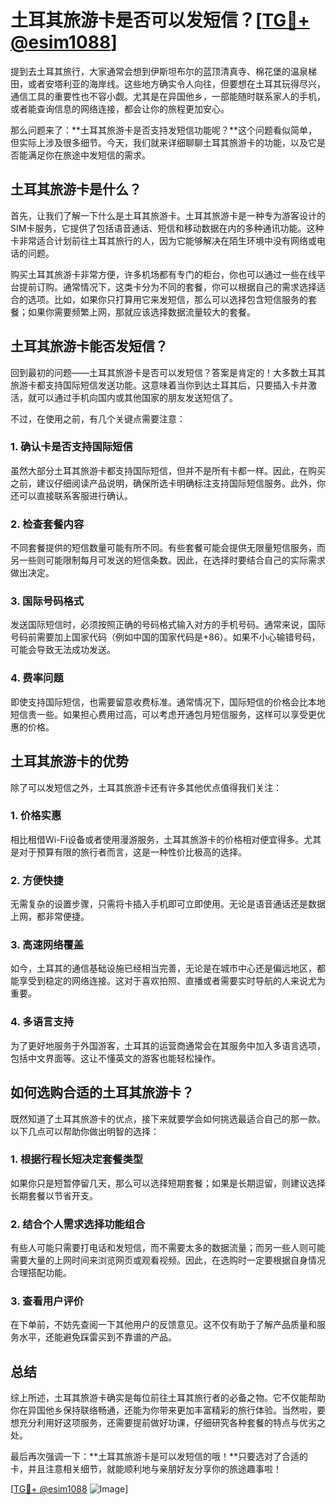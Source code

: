 # 土耳其旅游卡是否可以发短信？[[TG💪+ @esim1088](https://t.me/s/esim1088)]

提到去土耳其旅行，大家通常会想到伊斯坦布尔的蓝顶清真寺、棉花堡的温泉梯田，或者安塔利亚的海岸线。这些地方确实令人向往，但要想在土耳其玩得尽兴，通信工具的重要性也不容小觑。尤其是在异国他乡，一部能随时联系家人的手机，或者能查询信息的网络连接，都会让你的旅程更加安心。

那么问题来了：**土耳其旅游卡是否支持发短信功能呢？**这个问题看似简单，但实际上涉及很多细节。今天，我们就来详细聊聊土耳其旅游卡的功能，以及它是否能满足你在旅途中发短信的需求。

## 土耳其旅游卡是什么？

首先，让我们了解一下什么是土耳其旅游卡。土耳其旅游卡是一种专为游客设计的SIM卡服务，它提供了包括语音通话、短信和移动数据在内的多种通讯功能。这种卡非常适合计划前往土耳其旅行的人，因为它能够解决在陌生环境中没有网络或电话的问题。

购买土耳其旅游卡非常方便，许多机场都有专门的柜台，你也可以通过一些在线平台提前订购。通常情况下，这类卡分为不同的套餐，你可以根据自己的需求选择适合的选项。比如，如果你只打算用它来发短信，那么可以选择包含短信服务的套餐；如果你需要频繁上网，那就应该选择数据流量较大的套餐。

## 土耳其旅游卡能否发短信？

回到最初的问题——土耳其旅游卡是否可以发短信？答案是肯定的！大多数土耳其旅游卡都支持国际短信发送功能。这意味着当你到达土耳其后，只要插入卡并激活，就可以通过手机向国内或其他国家的朋友发送短信了。

不过，在使用之前，有几个关键点需要注意：

### 1. 确认卡是否支持国际短信
虽然大部分土耳其旅游卡都支持国际短信，但并不是所有卡都一样。因此，在购买之前，建议仔细阅读产品说明，确保所选卡明确标注支持国际短信服务。此外，你还可以直接联系客服进行确认。

### 2. 检查套餐内容
不同套餐提供的短信数量可能有所不同。有些套餐可能会提供无限量短信服务，而另一些则可能限制每月可发送的短信条数。因此，在选择时要结合自己的实际需求做出决定。

### 3. 国际号码格式
发送国际短信时，必须按照正确的号码格式输入对方的手机号码。通常来说，国际号码前需要加上国家代码（例如中国的国家代码是+86）。如果不小心输错号码，可能会导致无法成功发送。

### 4. 费率问题
即使支持国际短信，也需要留意收费标准。通常情况下，国际短信的价格会比本地短信贵一些。如果担心费用过高，可以考虑开通包月短信服务，这样可以享受更优惠的价格。

## 土耳其旅游卡的优势

除了可以发短信之外，土耳其旅游卡还有许多其他优点值得我们关注：

### 1. 价格实惠
相比租借Wi-Fi设备或者使用漫游服务，土耳其旅游卡的价格相对便宜得多。尤其是对于预算有限的旅行者而言，这是一种性价比极高的选择。

### 2. 方便快捷
无需复杂的设置步骤，只需将卡插入手机即可立即使用。无论是语音通话还是数据上网，都非常便捷。

### 3. 高速网络覆盖
如今，土耳其的通信基础设施已经相当完善，无论是在城市中心还是偏远地区，都能享受到稳定的网络连接。这对于喜欢拍照、直播或者需要实时导航的人来说尤为重要。

### 4. 多语言支持
为了更好地服务于外国游客，土耳其的运营商通常会在其服务中加入多语言选项，包括中文界面等。这让不懂英文的游客也能轻松操作。

## 如何选购合适的土耳其旅游卡？

既然知道了土耳其旅游卡的优点，接下来就要学会如何挑选最适合自己的那一款。以下几点可以帮助你做出明智的选择：

### 1. 根据行程长短决定套餐类型
如果你只是短暂停留几天，那么可以选择短期套餐；如果是长期逗留，则建议选择长期套餐以节省开支。

### 2. 结合个人需求选择功能组合
有些人可能只需要打电话和发短信，而不需要太多的数据流量；而另一些人则可能需要大量的上网时间来浏览网页或观看视频。因此，在选购时一定要根据自身情况合理搭配功能。

### 3. 查看用户评价
在下单前，不妨先查阅一下其他用户的反馈意见。这不仅有助于了解产品质量和服务水平，还能避免踩雷买到不靠谱的产品。

## 总结

综上所述，土耳其旅游卡确实是每位前往土耳其旅行者的必备之物。它不仅能帮助你在异国他乡保持联络畅通，还能为你带来更加丰富精彩的旅行体验。当然啦，要想充分利用好这项服务，还需要提前做好功课，仔细研究各种套餐的特点与优劣之处。

最后再次强调一下：**土耳其旅游卡是可以发短信的哦！**只要选对了合适的卡，并且注意相关细节，就能顺利地与亲朋好友分享你的旅途趣事啦！

[[TG💪+ @esim1088](https://t.me/s/esim1088) ![Image](https://i.postimg.cc/4NQfJmqS/Snipaste-2025-05-13-00-14-12.png)]